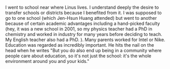 

I went to school near where Linus lives. I understand deeply the desire to
transfer schools or districts because I benefited from it. I was supposed to go
to one school (which Jen-Hsun Huang attended) but went to another because of
certain academic advantages including a hand-picked faculty (hey, it was a new
school in 2001, so my physics teacher had a PhD in chemistry and worked in
industry for many years before deciding to teach. My English teacher also had a
PhD. ). Many parents worked for Intel or Nike. Education was regarded as
incredibly important. He hits the nail on the head when he writes "But you do
also end up being in a community where people care about education, so it's not
just the school: it's the whole environment around you and your kids."

